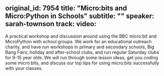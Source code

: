 original_id: 7954
title: "Micro:bits and Micro:Python in Schools"
subtitle: ""
speaker: sarah-townson
track: 
video:
---
A practical workshop and discussion around using the BBC micro:bit and MicroPython with school groups.  We work for an educational outreach charity, and have run workshops in primary and secondary schools, Big Bang Fairs, holiday and after-school clubs, and run regular Saturday clubs for 9-15 year olds.  We will run through some lesson ideas, get you coding some micro:bits, and discuss our top tips for using micro:bits successfully with your classes.